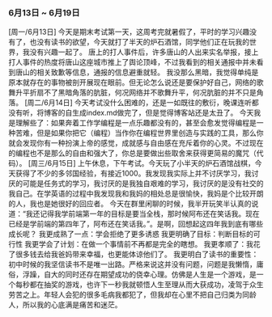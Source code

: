 ### 6月13日 ~ 6月19日
[周一/6月13日]
今天是期末考试第一天，这周考完就暑假了，平时的学习兴趣没有了，也没有读书的欲望，今天就打了半天的炉石酒馆，同学他们正在玩我的世界，我没有兴趣一起了。
唐上的打人事件后，许多唐山的人出来实名举报，接上打人事件的热度将唐山这座城市推上了舆论顶峰，不过我看到的相关通报中并未看到唐山的相关致歉等信息，通报的信息避重就轻。
我没那么黑暗，我觉得单纯是原本就存在的事物被剖开展现在眼前。但无论怎么说还是要保护好自己，网络的歌舞升平折扇不了黑暗角落的肮脏，何况网络并不歌舞升平，何况肮脏的并不只是角落。
[周二/6月14日]
今天考试没什么困难的，还是一如既往的敷衍，晚课连听都没有听，将博客的自生成index.md做完了，但是觉得博客站还是太丑了。
今天我是理解些了：如果奔着工作学编程是一点乐趣都没有的，甚至会愈发觉得编程是一种苦难，但是如果你把它（编程）当作你在编程世界里创造与实践的工具，那么你就会发现你有一种扮演上帝的感觉，成就感与自由感在充斥着你的心灵。不过现在的编程也不是那么的自由和强大了，你总是要做出些取舍来获得更简易的魔咒（代码）。
[周三/6月15日]
上午休息，下午考试。今天玩了小半天的炉石酒馆战棋，今天获得了不少的多邻国经验，有接近1000。我发现我实际上并不讨厌学习，我讨厌的可能是任务式的学习，我讨厌的是我独自艰难的学习，我讨厌的是没有社交的我自己。在学英语的过程中我发现我和我妈的相处总是很愉快，我妈是个比较开朗的人，我也是她很好的回应者。
今天在群里闲聊的时候，我半开玩笑半认真的说道：“我还记得我学前端第一年的目标是要当全栈，那时候阿布还在笑话我。现在已经是学前端的第四年了，阿布还在笑话我。”。是啊，回想起这四年我到底有哪些成长呢？
我更成熟了一点：学会拒绝了更多诱惑
我更明确了目标：判断目标的可行性
我更学会了计划：在做一个事情前不再都是完全的瞎想。
我更孝顺了：我花了很多钱去给我爸妈带来幸福，也更能体谅他们了。
我更明白了读书的重要性：初中时候的我坚信读书不是唯一出路。严格来说这并没有问题，问题是我懒惰，庸俗，浮躁，自大的同时还存在期望成功的侥幸心理。仿佛是人生是一个游戏，是一个每秒都在抽奖的游戏，也许下一秒我就顿悟人生至理从而大获成功，凌驾于众生劳苦之上。年轻人会犯的很多毛病我都犯了，但我却在心里不把自己归类为同龄人，所以我的心底满是痛苦和迷茫。
